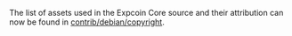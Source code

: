 The list of assets used in the Expcoin Core source and their attribution can now be found in [contrib/debian/copyright](../contrib/debian/copyright).
